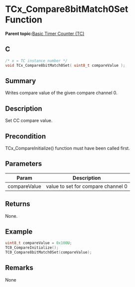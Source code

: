 # TCx\_Compare8bitMatch0Set Function

**Parent topic:**[Basic Timer Counter \(TC\)](GUID-D805E0EA-6923-41A3-A27E-5A159783D12C.md)

## C

```c
/* x = TC instance number */
void TCx_Compare8bitMatch0Set( uint8_t compareValue );
```

## Summary

Writes compare value of the given compare channel 0.

## Description

Set CC compare value.

## Precondition

TCx\_CompareInitialize\(\) function must have been called first.

## Parameters

|Param|Description|
|-----|-----------|
|compareValue|value to set for compare channel 0|

## Returns

None.

## Example

```c
uint8_t compareValue = 0x100U;
TC0_CompareInitialize();
TC0_Compare8bitMatch0Set(compareValue);
```

## Remarks

None

